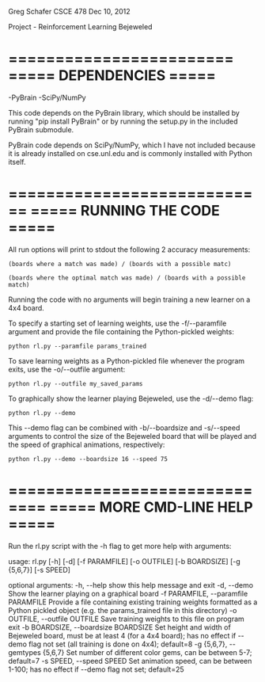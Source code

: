 Greg Schafer
CSCE 478
Dec 10, 2012

Project - Reinforcement Learning Bejeweled

========================
===== DEPENDENCIES =====
========================

-PyBrain
-SciPy/NumPy

This code depends on the PyBrain library, which should be installed by running
"pip install PyBrain" or by running the setup.py in the included PyBrain
submodule.

PyBrain code depends on SciPy/NumPy, which I have not included because it
is already installed on cse.unl.edu and is commonly installed with Python
itself.


============================
===== RUNNING THE CODE =====
============================

All run options will print to stdout the following 2 accuracy measurements:

    (boards where a match was made) / (boards with a possible matc)

    (boards where the optimal match was made) / (boards with a possible match)

Running the code with no arguments will begin training a new learner on a
4x4 board.

To specify a starting set of learning weights, use the -f/--paramfile argument
and provide the file containing the Python-pickled weights:

    python rl.py --paramfile params_trained

To save learning weights as a Python-pickled file whenever the program exits,
use the -o/--outfile argument:

    python rl.py --outfile my_saved_params

To graphically show the learner playing Bejeweled, use the -d/--demo flag:

    python rl.py --demo

This --demo flag can be combined with -b/--boardsize and -s/--speed arguments
to control the size of the Bejeweled board that will be played and the speed
of graphical animations, respectively:

    python rl.py --demo --boardsize 16 --speed 75


==============================
===== MORE CMD-LINE HELP =====
==============================

Run the rl.py script with the -h flag to get more help with arguments:

usage: rl.py [-h] [-d] [-f PARAMFILE] [-o OUTFILE] [-b BOARDSIZE] [-g {5,6,7}]
             [-s SPEED]

optional arguments:
  -h, --help            show this help message and exit
  -d, --demo            Show the learner playing on a graphical board
  -f PARAMFILE, --paramfile PARAMFILE
                        Provide a file containing existing training weights
                        formatted as a Python pickled object (e.g. the
                        params_trained file in this directory)
  -o OUTFILE, --outfile OUTFILE
                        Save training weights to this file on program exit
  -b BOARDSIZE, --boardsize BOARDSIZE
                        Set height and width of Bejeweled board, must be at
                        least 4 (for a 4x4 board); has no effect if --demo
                        flag not set (all training is done on 4x4); default=8
  -g {5,6,7}, --gemtypes {5,6,7}
                        Set number of different color gems, can be between
                        5-7; default=7
  -s SPEED, --speed SPEED
                        Set animation speed, can be between 1-100; has no
                        effect if --demo flag not set; default=25

